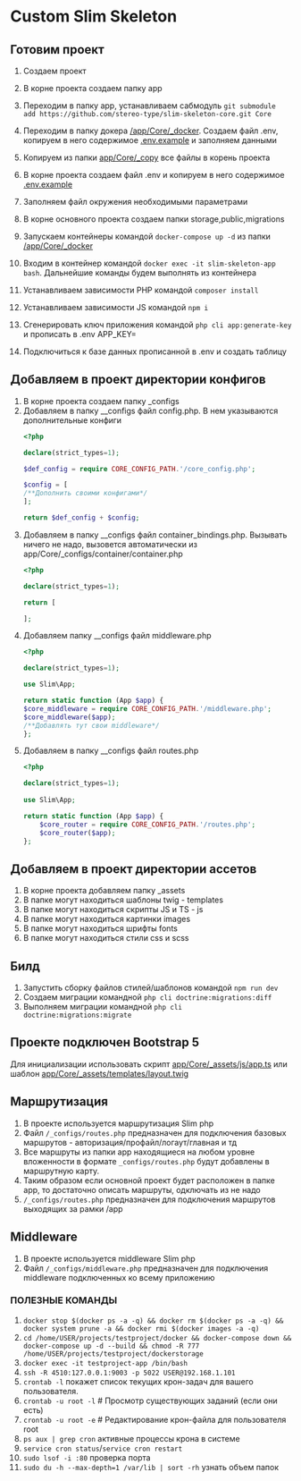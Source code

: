 # Custom Slim Skeleton

## Готовим проект

1. Создаем проект
2. В корне проекта создаем папку app
3. Переходим в папку app, устанaвливаем
   сабмодуль `git submodule add https://github.com/stereo-type/slim-skeleton-core.git Core`
4. Переходим в папку докера [/app/Core/_docker](/app/Core/_docker). Создаем файл .env, копируем в него
   содержимое [.env.example](/app/Core/_docker/.env.example) и заполняем данными
5. Копируем из папки [app/Core/_copy](/app/Core/_copy) все файлы в корень проекта
6. В корне проекта создаем файл .env и копируем в него содержимое [.env.example](/.env.example)
7. Заполняем файл окружения необходимыми параметрами
8. В корне основного проекта создаем папки storage,public,migrations

9. Запускаем контейнеры командой `docker-compose up -d` из папки [/app/Core/_docker](/app/Core/_docker)
10. Входим в контейнер командой `docker exec -it slim-skeleton-app bash`. Дальнейшие команды будем выполнять из
    контейнера
11. Устанавливаем зависимости PHP командой `composer install`
12. Устанавливаем зависимости JS командой `npm i`
13. Сгенерировать ключ приложения командой `php cli app:generate-key` и прописать в .env APP_KEY=
14. Подключиться к базе данных прописанной в .env и создать таблицу

## Добавляем в проект директории конфигов

1. В корне проекта создаем папку _configs
2. Добавляем в папку __configs файл config.php. В нем указываются дополнительные конфиги
    ```php
    <?php

    declare(strict_types=1);

    $def_config = require CORE_CONFIG_PATH.'/core_config.php';

    $config = [
    /**Дополнить своими конфигами*/
    ];

    return $def_config + $config;
    ```
3. Добавляем в папку __configs файл container_bindings.php. Вызывать ничего не надо, вызовется автоматически из
   app/Core/_configs/container/container.php
    ```php
   <?php
   
    declare(strict_types=1);
    
    return [
    
    ];
   ```
4. Добавляем папку __configs файл middleware.php
   ```php
   <?php

   declare(strict_types=1);
   
   use Slim\App;
   
   return static function (App $app) {
   $core_middleware = require CORE_CONFIG_PATH.'/middleware.php';
   $core_middleware($app);
   /**Добавлять тут свои middleware*/
   };

   ```
5. Добавляем в папку __configs файл routes.php
   ```php
   <?php
   
   declare(strict_types=1);
      
   use Slim\App;
   
   return static function (App $app) {
       $core_router = require CORE_CONFIG_PATH.'/routes.php';
       $core_router($app);
   };

   ```

## Добавляем в проект директории aссетов

1. В корне проекта добавляем папку _assets
2. В папке могут находиться шаблоны twig - templates
3. В папке могут находиться скрипты JS и TS - js
4. В папке могут находиться картинки images
5. В папке могут находиться шрифты fonts
6. В папке могут находиться стили css и scss

## Билд

1. Запустить сборку файлов стилей/шаблонов командой `npm run dev`
2. Создаем миграции командной `php cli doctrine:migrations:diff`
3. Выполняем миграции командной `php cli doctrine:migrations:migrate`

## Проекте подключен Bootstrap 5

Для инициализации использовать скрипт [app/Core/_assets/js/app.ts](/app/Core/_assets/js/app.ts) или
шаблон [app/Core/_assets/templates/layout.twig](/app/Core/_assets/templates/layout.twig)

## Маршрутизация

1. В проекте используется маршрутизация Slim php
2. Файл `/_configs/routes.php` предназначен для подключения базовых маршрутов - авторизация/профайл/логаут/главная и тд
3. Все маршруты из папки app находящиеся на любом уровне вложенности в формате `_configs/routes.php` будут добавлены в
   маршрутную карту.
4. Таким образом если основной проект будет расположен в папке app, то достаточно описать маршруты, одключать из не надо
5. `/_configs/routes.php` предназначен для подключения маршрутов выходящих за рамки /app

## Middleware

1. В проекте используется middleware Slim php
2. Файл `/_configs/middleware.php` предназначен для подключения middleware подключенных ко всему приложению



### ПОЛЕЗНЫЕ КОМАНДЫ ###

1. `docker stop $(docker ps -a -q) && docker rm $(docker ps -a -q) && docker system prune -a && docker rmi $(docker images -a -q)`
2. `cd /home/USER/projects/testproject/docker && docker-compose down && docker-compose up -d --build && chmod -R 777
   /home/USER/projects/testproject/dockerstorage`
3. `docker exec -it testproject-app /bin/bash`
4. `ssh -R 4510:127.0.0.1:9003 -p 5022 USER@192.168.1.101`
5. `crontab -l` покажет список текущих крон-задач для вашего пользователя.
6. `crontab -u root -l` # Просмотр существующих заданий (если они есть)
7. `crontab -u root -e` # Редактирование крон-файла для пользователя root
8. `ps aux | grep cron` активные процессы крона в системе
9. `service cron status`/`service cron restart`
10. `sudo lsof -i :80` проверка порта
11. `sudo du -h --max-depth=1 /var/lib | sort -rh` узнать объем папок

